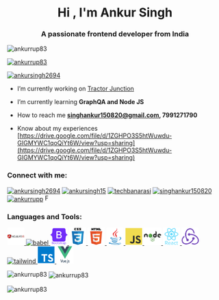 <h1 align="center">Hi , I'm Ankur Singh</h1>
<h3 align="center">A passionate frontend developer from India</h3>

<p align="left"> <img src="https://komarev.com/ghpvc/?username=ankurrup83&label=Profile%20views&color=0e75b6&style=flat" alt="ankurrup83" /> </p>

<p align="left"> <a href="https://github.com/ryo-ma/github-profile-trophy"><img src="https://github-profile-trophy.vercel.app/?username=ankurrup83" alt="ankurrup83" /></a> </p>

<p align="left"> <a href="https://twitter.com/ankursingh2694" target="blank"><img src="https://img.shields.io/twitter/follow/ankursingh2694?logo=twitter&style=for-the-badge" alt="ankursingh2694" /></a> </p>

- I’m currently working on [Tractor Junction](https://www.tractorjunction.com/)

- I’m currently learning **GraphQA and Node JS**

- How to reach me **singhankur150820@gmail.com, 7991271790**

- Know about my experiences [https://drive.google.com/file/d/1ZGHPO3S5htWuwdu-GIGMYWC1qoQiYt6W/view?usp=sharing](https://drive.google.com/file/d/1ZGHPO3S5htWuwdu-GIGMYWC1qoQiYt6W/view?usp=sharing)

<h3 align="left">Connect with me:</h3>
<p align="left">
<a href="https://twitter.com/ankursingh2694" target="blank"><img align="center" src="https://raw.githubusercontent.com/rahuldkjain/github-profile-readme-generator/master/src/images/icons/Social/twitter.svg" alt="ankursingh2694" height="30" width="40" /></a>
<a href="https://linkedin.com/in/ankursingh15" target="blank"><img align="center" src="https://raw.githubusercontent.com/rahuldkjain/github-profile-readme-generator/master/src/images/icons/Social/linked-in-alt.svg" alt="ankursingh15" height="30" width="40" /></a>
<a href="https://www.youtube.com/@TechBanarasii" target="blank"><img align="center" src="https://raw.githubusercontent.com/rahuldkjain/github-profile-readme-generator/master/src/images/icons/Social/youtube.svg" alt="techbanarasi" height="30" width="40" /></a>
<a href="https://www.hackerrank.com/singhankur150820" target="blank"><img align="center" src="https://raw.githubusercontent.com/rahuldkjain/github-profile-readme-generator/master/src/images/icons/Social/hackerrank.svg" alt="singhankur150820" height="30" width="40" /></a>
<a href="https://www.leetcode.com/ankurrupp" target="blank"><img align="center" src="https://raw.githubusercontent.com/rahuldkjain/github-profile-readme-generator/master/src/images/icons/Social/leet-code.svg" alt="ankurrupp" height="30" width="40" /></a>
F</p>

<h3 align="left">Languages and Tools:</h3>
<p align="left"> <a href="https://angular.io" target="_blank" rel="noreferrer"> <img src="https://raw.githubusercontent.com/devicons/devicon/master/icons/angularjs/angularjs-original-wordmark.svg" alt="angularjs" width="40" height="40"/> </a> <a href="https://babeljs.io/" target="_blank" rel="noreferrer"> <img src="https://www.vectorlogo.zone/logos/babeljs/babeljs-icon.svg" alt="babel" width="40" height="40"/> </a> <a href="https://getbootstrap.com" target="_blank" rel="noreferrer"> <img src="https://raw.githubusercontent.com/devicons/devicon/master/icons/bootstrap/bootstrap-plain-wordmark.svg" alt="bootstrap" width="40" height="40"/> </a> <a href="https://www.w3schools.com/css/" target="_blank" rel="noreferrer"> <img src="https://raw.githubusercontent.com/devicons/devicon/master/icons/css3/css3-original-wordmark.svg" alt="css3" width="40" height="40"/> </a> <a href="https://www.w3.org/html/" target="_blank" rel="noreferrer"> <img src="https://raw.githubusercontent.com/devicons/devicon/master/icons/html5/html5-original-wordmark.svg" alt="html5" width="40" height="40"/> </a> <a href="https://www.java.com" target="_blank" rel="noreferrer"> <img src="https://raw.githubusercontent.com/devicons/devicon/master/icons/java/java-original.svg" alt="java" width="40" height="40"/> </a> <a href="https://developer.mozilla.org/en-US/docs/Web/JavaScript" target="_blank" rel="noreferrer"> <img src="https://raw.githubusercontent.com/devicons/devicon/master/icons/javascript/javascript-original.svg" alt="javascript" width="40" height="40"/> </a> <a href="https://nodejs.org" target="_blank" rel="noreferrer"> <img src="https://raw.githubusercontent.com/devicons/devicon/master/icons/nodejs/nodejs-original-wordmark.svg" alt="nodejs" width="40" height="40"/> </a> <a href="https://reactjs.org/" target="_blank" rel="noreferrer"> <img src="https://raw.githubusercontent.com/devicons/devicon/master/icons/react/react-original-wordmark.svg" alt="react" width="40" height="40"/> </a> <a href="https://redux.js.org" target="_blank" rel="noreferrer"> <img src="https://raw.githubusercontent.com/devicons/devicon/master/icons/redux/redux-original.svg" alt="redux" width="40" height="40"/> </a> <a href="https://tailwindcss.com/" target="_blank" rel="noreferrer"> <img src="https://www.vectorlogo.zone/logos/tailwindcss/tailwindcss-icon.svg" alt="tailwind" width="40" height="40"/> </a> <a href="https://www.typescriptlang.org/" target="_blank" rel="noreferrer"> <img src="https://raw.githubusercontent.com/devicons/devicon/master/icons/typescript/typescript-original.svg" alt="typescript" width="40" height="40"/> </a> <a href="https://vuejs.org/" target="_blank" rel="noreferrer"> <img src="https://raw.githubusercontent.com/devicons/devicon/master/icons/vuejs/vuejs-original-wordmark.svg" alt="vuejs" width="40" height="40"/> </a> </p>

<p><img align="left" src="https://github-readme-stats.vercel.app/api/top-langs?username=ankurrup83&show_icons=true&locale=en&layout=compact" alt="ankurrup83" /></p>

<p>&nbsp;<img align="center" src="https://github-readme-stats.vercel.app/api?username=ankurrup83&show_icons=true&locale=en" alt="ankurrup83" /></p>

<p><img align="center" src="https://github-readme-streak-stats.herokuapp.com/?user=ankurrup83&" alt="ankurrup83" /></p>
